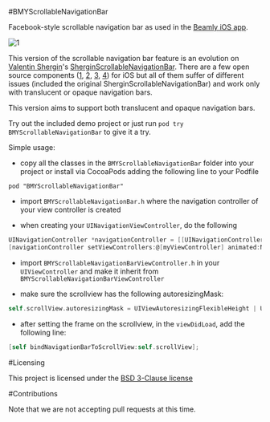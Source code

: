 #BMYScrollableNavigationBar

Facebook-style scrollable navigation bar as used in the [Beamly iOS app](https://itunes.apple.com/gb/app/beamly-tv-by-zeebox/id454689266?mt=8).

![1](https://img-i.zeebox.com/images/ugc/uu7c909116-f781-4222-ba26-f9f6d74f5f0a/c1cbdafb-d690-455b-954f-d548d29da117.gif)

This version of the scrollable navigation bar feature is an evolution on [Valentin Shergin](https://github.com/shergin)'s [SherginScrollableNavigationBar](https://github.com/shergin/SherginScrollableNavigationBar). There are a few open source components ([1](https://github.com/andreamazz/AMScrollingNavbar), [2](https://github.com/telly/TLYShyNavBar), [3](https://github.com/luugiathuy/GTScrollNavigationBar), [4](https://github.com/justinswart/JSCollapsingNavBarViewController)) for iOS but all of them suffer of different issues (included the original SherginScrollableNavigationBar) and work only with translucent or opaque navigation bars.

This version aims to support both translucent and opaque navigation bars.

Try out the included demo project or just run `pod try BMYScrollableNavigationBar` to give it a try.

Simple usage:

- copy all the classes in the `BMYScrollableNavigationBar` folder into your project or install via CocoaPods adding the following line to your Podfile

```
pod "BMYScrollableNavigationBar"
```

- import `BMYScrollableNavigationBar.h` where the navigation controller of your view controller is created

- when creating your `UINavigationViewController`, do the following

``` objective-c
UINavigationController *navigationController = [[UINavigationController alloc] initWithNavigationBarClass:[BMYScrollableNavigationBar class] toolbarClass:nil];
[navigationController setViewControllers:@[myViewController] animated:NO];
```

- import `BMYScrollableNavigationBarViewController.h` in your `UIViewController` and make it inherit from `BMYScrollableNavigationBarViewController`

- make sure the scrollview has the following autoresizingMask:

``` objective-c
self.scrollView.autoresizingMask = UIViewAutoresizingFlexibleHeight | UIViewAutoresizingFlexibleWidth;
```

- after setting the frame on the scrollview, in the `viewDidLoad`, add the following line:

``` objective-c
[self bindNavigationBarToScrollView:self.scrollView];
```

#Licensing

This project is licensed under the [BSD 3-Clause license](http://opensource.org/licenses/BSD-3-Clause)

#Contributions

Note that we are not accepting pull requests at this time.
